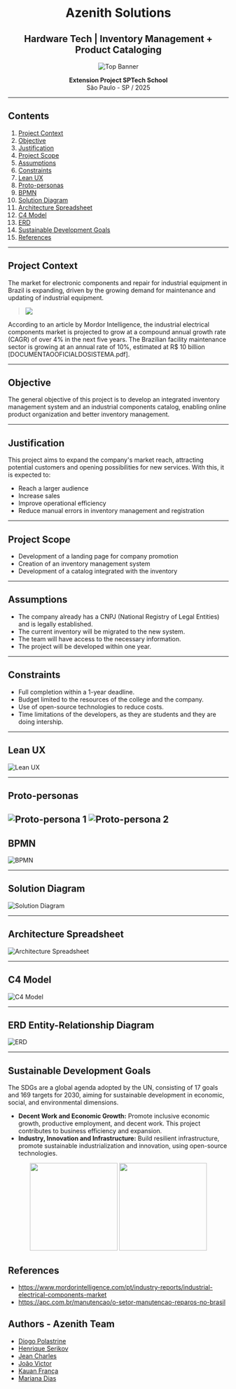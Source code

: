 <div align="center">
  
  # Azenith Solutions
  
  ## Hardware Tech | Inventory Management + Product Cataloging
  
  ![Top Banner](/img/top-banner.png)
  
  **Extension Project SPTech School**  
  São Paulo - SP / 2025

</div>

---

## Contents
1. [Project Context](#project-context)
2. [Objective](#objective)
3. [Justification](#justification)
4. [Project Scope](#project-scope)
5. [Assumptions](#assumptions)
6. [Constraints](#constraints)
8. [Lean UX](#lean-ux)
9. [Proto-personas](#proto-personas)
10. [BPMN](#bpmn)
11. [Solution Diagram](#solution-diagram)
12. [Architecture Spreadsheet](#architecture-spreadsheet)
13. [C4 Model](#c4-model)
14. [ERD](#erd)
15. [Sustainable Development Goals](#sustainable-development-goals)
16. [References](#references)

---

## Project Context
The market for electronic components and repair for industrial equipment in Brazil is expanding, driven by the growing demand for maintenance and updating of industrial equipment.
> <img src="/img/chart.png"/>

According to an article by Mordor Intelligence, the industrial electrical components market is projected to grow at a compound annual growth rate (CAGR) of over 4% in the next five years. The Brazilian facility maintenance sector is growing at an annual rate of 10%, estimated at R$ 10 billion [DOCUMENTAOOFICIALDOSISTEMA.pdf].


---

## Objective
The general objective of this project is to develop an integrated inventory management system and an industrial components catalog, enabling online product organization and better inventory management.

---

## Justification
This project aims to expand the company's market reach, attracting potential customers and opening possibilities for new services. With this, it is expected to:
- Reach a larger audience
- Increase sales
- Improve operational efficiency 
- Reduce manual errors in inventory management and registration

---

## Project Scope

- Development of a landing page for company promotion
- Creation of an inventory management system
- Development of a catalog integrated with the inventory

---

## Assumptions
- The company already has a CNPJ (National Registry of Legal Entities) and is legally established.
- The current inventory will be migrated to the new system.
- The team will have access to the necessary information.
- The project will be developed within one year.

  
---

## Constraints

- Full completion within a 1-year deadline.
- Budget limited to the resources of the college and the company.
- Use of open-source technologies to reduce costs.
- Time limitations of the developers, as they are students and they are doing intership.

---

## Lean UX
![Lean UX](img/leanux.png)

---

## Proto-personas  
![Proto-persona 1](img/proto1.png)
![Proto-persona 2](img/proto2.png)
---  

## BPMN
![BPMN](img/bpmn.png)
  
---

## Solution Diagram  
![Solution Diagram](img/diagram.png)

---  

## Architecture Spreadsheet  
![Architecture Spreadsheet](img/architeture.png)

---

## C4 Model  
![C4 Model](img/c4model.png)

---

## ERD Entity-Relationship Diagram
![ERD](img/der.png)

---

## Sustainable Development Goals
The SDGs are a global agenda adopted by the UN, consisting of 17 goals and 169 targets for 2030, aiming for sustainable development in economic, social, and environmental dimensions.
-  **Decent Work and Economic Growth:**
Promote inclusive economic growth, productive employment, and decent work.
This project contributes to business efficiency and expansion.
-  **Industry, Innovation and Infrastructure:**
Build resilient infrastructure, promote sustainable industrialization and innovation, using open-source technologies.

<div align="center">
  <img height="200px" width="200px" src="/img/ods1.png"/>
  <img height="200px" width="200px" src="/img/ods2.png"/>
</div>

## References
- https://www.mordorintelligence.com/pt/industry-reports/industrial-electrical-components-market
- https://apc.com.br/manutencao/o-setor-manutencao-reparos-no-brasil

## Authors - Azenith Team
- [Diogo Polastrine](https://github.com/Polastrine)
- [Henrique Serikov](https://github.com/HenriqueSericov)
- [Jean Charles](https://github.com/jeancharlesexe)
- [João Victor](https://github.com/Joao-Victor-Barroso-Melo)
- [Kauan França](https://github.com/kauansfr)
- [Mariana Dias](https://github.com/marianalopesz)
